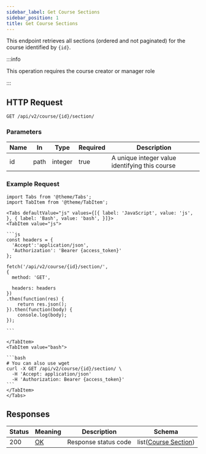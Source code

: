 ```yaml
---
sidebar_label: Get Course Sections
sidebar_position: 1
title: Get Course Sections
---
```


This endpoint retrieves all sections (ordered and not paginated) for the course identified by `{id}`.

:::info

This operation requires the course creator or manager role

:::

## HTTP Request

`GET /api/v2/course/{id}/section/`

### Parameters

| Name | In   | Type    | Required | Description                                    |
|------|------|---------|----------|------------------------------------------------|
| id   | path | integer | true     | A unique integer value identifying this course |

### Example Request

````mdx-code-block
import Tabs from '@theme/Tabs';
import TabItem from '@theme/TabItem';

<Tabs defaultValue="js" values={[{ label: 'JavaScript', value: 'js', }, { label: 'Bash', value: 'bash', }]}>
<TabItem value="js">

```js
const headers = {
  'Accept':'application/json',
  'Authorization': 'Bearer {access_token}'
};

fetch('/api/v2/course/{id}/section/',
{
  method: 'GET',

  headers: headers
})
.then(function(res) {
    return res.json();
}).then(function(body) {
    console.log(body);
});

```

</TabItem>
<TabItem value="bash">

```bash
# You can also use wget
curl -X GET /api/v2/course/{id}/section/ \
  -H 'Accept: application/json'
  -H 'Authorization: Bearer {access_token}'
```
</TabItem>
</Tabs>
````

## Responses

| Status | Meaning                                                 | Description          | Schema                                                               |
|--------|---------------------------------------------------------|----------------------|----------------------------------------------------------------------|
| 200    | [OK](https://tools.ietf.org/html/rfc7231#section-6.3.1) | Response status code | list([Course Section](/docs/apireference/v2/schemas/course_section)) |
